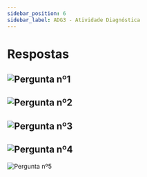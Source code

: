 ```yaml
---
sidebar_position: 6
sidebar_label: ADG3 - Atividade Diagnóstica
---
```


# Respostas

![Pergunta nº1](/img/arquitetura-computadores/adg3/questao1.png)
-
![Pergunta nº2](/img/arquitetura-computadores/adg3/questao2.png)
-
![Pergunta nº3](/img/arquitetura-computadores/adg3/questao3.png)
-
![Pergunta nº4](/img/arquitetura-computadores/adg3/questao4.png)
-
![Pergunta nº5](/img/arquitetura-computadores/adg3/pergunta4.png)